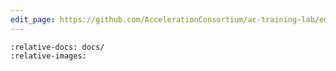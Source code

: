 ```yaml
---
edit_page: https://github.com/AccelerationConsortium/ac-training-lab/edit/main/README.md
---
```


```{include} ../README.md
:relative-docs: docs/
:relative-images:
```
